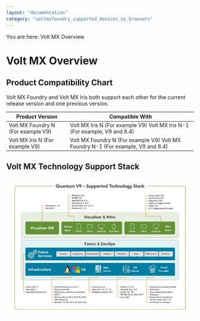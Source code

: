 ```yaml
---
layout: "documentation"
category: "voltmxfoundry_supported_devices_os_browsers"
---
```

                              

You are here: Volt MX Overview

Volt MX  Overview
================

Product Compatibility Chart
---------------------------

Volt MX  Foundry and Volt MX Iris both support each other for the current release version and one previous version.

  
| Product Version | Compatible With |
| --- | --- |
| Volt MX Foundry N (For example V9) | Volt MX Iris N (For example V9) Volt MX Iris N-1 (For example, V9 and 8.4) |
| Volt MX Iris N (For example V9) | Volt MX Foundry N (For example V9) Volt MX Foundry N-1 (For example, V9 and 8.4) |

Volt MX  Technology Support Stack
--------------------------------

![](Resources/Images/VoltMX_V9___Supported_Technology_Stack.jpg)
